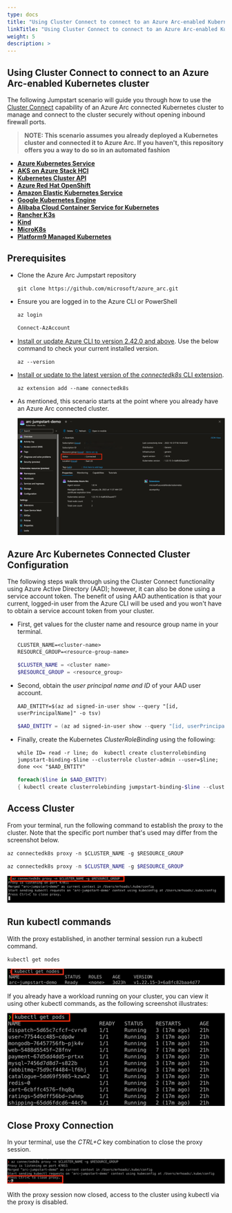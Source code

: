 ```yaml
---
type: docs
title: "Using Cluster Connect to connect to an Azure Arc-enabled Kubernetes cluster"
linkTitle: "Using Cluster Connect to connect to an Azure Arc-enabled Kubernetes cluster"
weight: 5
description: >
---
```


## Using Cluster Connect to connect to an Azure Arc-enabled Kubernetes cluster

The following Jumpstart scenario will guide you through how to use the [Cluster Connect](https://docs.microsoft.com/azure/azure-arc/kubernetes/cluster-connect) capability of an Azure Arc connected Kubernetes cluster to manage and connect to the cluster securely without opening inbound firewall ports.

  > **NOTE: This scenario assumes you already deployed a Kubernetes cluster and connected it to Azure Arc. If you haven't, this repository offers you a way to do so in an automated fashion**

- **[Azure Kubernetes Service](https://azurearcjumpstart.io/azure_arc_jumpstart/azure_arc_k8s/aks/)**
- **[AKS on Azure Stack HCI](https://azurearcjumpstart.io/azure_arc_jumpstart/azure_arc_k8s/aks_stack_hci/)**
- **[Kubernetes Cluster API](https://azurearcjumpstart.io/azure_arc_jumpstart/azure_arc_k8s/cluster_api/)**
- **[Azure Red Hat OpenShift](https://azurearcjumpstart.io/azure_arc_jumpstart/azure_arc_k8s/aro/)**
- **[Amazon Elastic Kubernetes Service](https://azurearcjumpstart.io/azure_arc_jumpstart/azure_arc_k8s/eks/)**
- **[Google Kubernetes Engine](https://azurearcjumpstart.io/azure_arc_jumpstart/azure_arc_k8s/gke/)**
- **[Alibaba Cloud Container Service for Kubernetes](https://azurearcjumpstart.io/azure_arc_jumpstart/azure_arc_k8s/alibaba/)**
- **[Rancher K3s](https://azurearcjumpstart.io/azure_arc_jumpstart/azure_arc_k8s/rancher_k3s/)**
- **[Kind](https://azurearcjumpstart.io/azure_arc_jumpstart/azure_arc_k8s/kind/)**
- **[MicroK8s](https://azurearcjumpstart.io/azure_arc_jumpstart/azure_arc_k8s/microk8s/)**
- **[Platform9 Managed Kubernetes](https://azurearcjumpstart.io/azure_arc_jumpstart/azure_arc_k8s/pf9/)**

## Prerequisites

- Clone the Azure Arc Jumpstart repository

    ```shell
    git clone https://github.com/microsoft/azure_arc.git
    ```

- Ensure you are logged in to the Azure CLI or PowerShell

  ```shell
  az login
  ```

  ```powershell
  Connect-AzAccount
  ```

- [Install or update Azure CLI to version 2.42.0 and above](https://docs.microsoft.com/cli/azure/install-azure-cli?view=azure-cli-latest). Use the below command to check your current installed version.

  ```shell
  az --version
  ```

- [Install or update to the latest version of the _connectedk8s_ CLI extension](https://learn.microsoft.com/azure/azure-arc/kubernetes/cluster-connect?tabs=azure-cli).

  ```shell
  az extension add --name connectedk8s
  ```

- As mentioned, this scenario starts at the point where you already have an Azure Arc connected cluster.

    ![Screenshot showing existing Azure Arc connected cluster](./01.png)

## Azure Arc Kubernetes Connected Cluster Configuration

The following steps walk through using the Cluster Connect functionality using Azure Active Directory (AAD); however, it can also be done using a service account token.  The benefit of using AAD authentication is that your current, logged-in user from the Azure CLI will be used and you won't have to obtain a service account token from your cluster.

- First, get values for the cluster name and resource group name in your terminal.

  ```shell
  CLUSTER_NAME=<cluster-name>
  RESOURCE_GROUP=<resource-group-name>
  ```

  ```powershell
  $CLUSTER_NAME = <cluster name>
  $RESOURCE_GROUP = <resource_group>
  ```

- Second, obtain the _user principal name and ID_ of your AAD user account.

  ```shell
  AAD_ENTITY=$(az ad signed-in-user show --query "[id, userPrincipalName]" -o tsv)
  ```

  ```powershell
  $AAD_ENTITY = (az ad signed-in-user show --query "[id, userPrincipalName]" -o tsv)
  ```

- Finally, create the Kubernetes _ClusterRoleBinding_ using the following:

  ```shell
  while ID= read -r line; do  kubectl create clusterrolebinding jumpstart-binding-$line --clusterrole cluster-admin --user=$line; done <<< "$AAD_ENTITY"
  ```

  ```powershell
  foreach($line in $AAD_ENTITY)
  { kubectl create clusterrolebinding jumpstart-binding-$line --clusterrole cluster-admin --user=$line }
  ```

## Access Cluster

From your terminal, run the following command to establish the proxy to the cluster.  Note that the specific port number that's used may differ from the screenshot below.

  ```shell
  az connectedk8s proxy -n $CLUSTER_NAME -g $RESOURCE_GROUP
  ```

  ```powershell
  az connectedk8s proxy -n $CLUSTER_NAME -g $RESOURCE_GROUP
  ```

  ![Screenshot showing proxy established](./02.png)

## Run kubectl commands

With the proxy established, in another terminal session run a kubectl command.

  ```shell
  kubectl get nodes
  ```

  ![Screenshot showing a running kubectl command](./03.png)

If you already have a workload running on your cluster, you can view it using other kubectl commands, as the following screenshot illustrates:

  ![Screenshot showing an example kubectl command](./04.png)

## Close Proxy Connection

In your terminal, use the _CTRL+C_ key combination to close the proxy session.

  ![Screenshot showing closing Proxy to the connected cluster](./05.png)

With the proxy session now closed, access to the cluster using kubectl via the proxy is disabled.